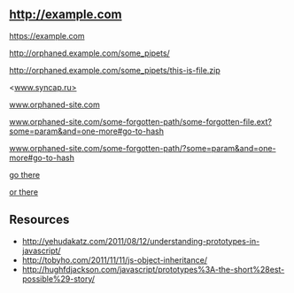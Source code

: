 <http://example.com>
--------------------

<https://example.com>

http://orphaned.example.com/some_pipets/

http://orphaned.example.com/some_pipets/this-is-file.zip

<www.syncap.ru>

www.orphaned-site.com

www.orphaned-site.com/some-forgotten-path/some-forgotten-file.ext?some=param&and=one-more#go-to-hash

www.orphaned-site.com/some-forgotten-path/?some=param&and=one-more#go-to-hash

[go there](http://google.com/)

[or there][1]

[1]:http://www.yandex.ru

## Resources

* http://yehudakatz.com/2011/08/12/understanding-prototypes-in-javascript/
* http://tobyho.com/2011/11/11/js-object-inheritance/
* http://hughfdjackson.com/javascript/prototypes%3A-the-short%28est-possible%29-story/


